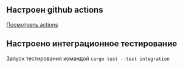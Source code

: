 ## Настроен github actions
[Посмотреть actions](https://github.com/iiiokojiadbi/rust-learn/actions)

## Настроено интеграционное тестирование
Запуск тестирования командой `cargo test --test integration`
